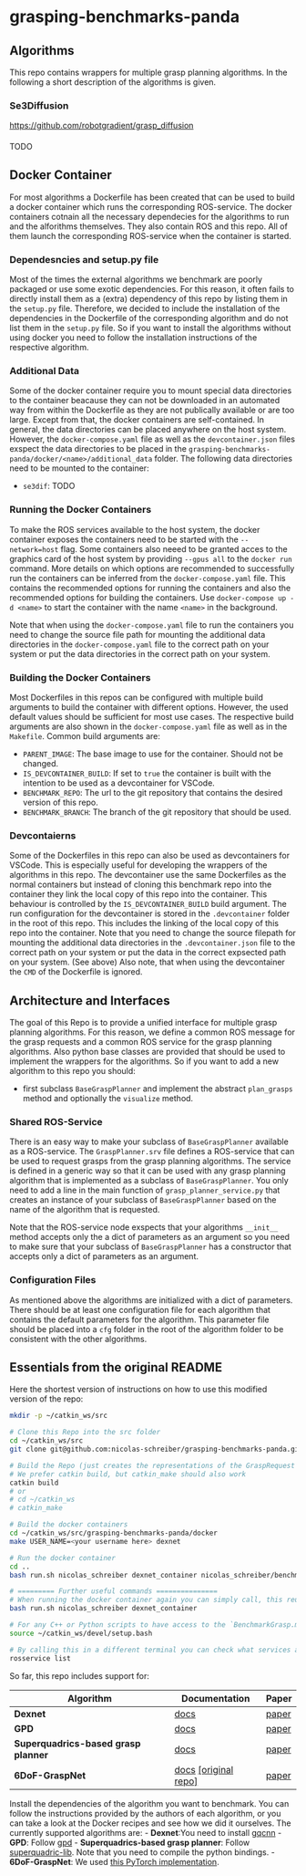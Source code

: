 # grasping-benchmarks-panda

## Algorithms
This repo contains wrappers for multiple grasp planning algorithms.
In the following a short description of the algorithms is given.

### Se3Diffusion
https://github.com/robotgradient/grasp_diffusion

#### 
TODO

## Docker Container
For most algorithms a Dockerfile has been created that can be used to build a docker container which runs the corresponding ROS-service.
The docker containers cotnain all the necessary dependecies for the algorithms to run and the alforithms themselves.
They also contain ROS and this repo.
All of them launch the corresponding ROS-service when the container is started.

### Dependesncies and setup.py file
Most of the times the external algorithms we benchmark are poorly packaged or use some exotic dependencies.
For this reason, it often fails to directly install them as a (extra) dependency of this repo by listing them in the `setup.py` file.
Therefore, we decided to include the installation of the dependencies in the Dockerfile of the corresponding algorithm and do not list them in the `setup.py` file.
So if you want to install the algorithms without using docker you need to follow the installation instructions of the respective algorithm.

### Additional Data
Some of the docker container require you to mount special data directories to the container beacause they can not be downloaded in an automated way from within the Dockerfile as they are not publically available or are too large.
Except from that, the docker containers are self-contained.
In general, the data directories can be placed anywhere on the host system.
However, the `docker-compose.yaml` file as well as the `devcontainer.json` files exspect the data directories to be placed in the `grasping-benchmarks-panda/docker/<name>/additional_data` folder.
The following data directories need to be mounted to the container:
- `se3dif`: TODO

### Running the Docker Containers
To make the ROS services available to the host system, the docker container exposes the containers need to be started with the `--network=host` flag.
Some containers also neeed to be granted acces to the graphics card of the host system by providing `--gpus all` to the `docker run` command.
More details on which options are recommended to successfully run the containers can be inferred from the `docker-compose.yaml` file.
This contains the recommended options for running the containers and also the recommended options for building the containers.
Use `docker-compose up -d <name>` to start the container with the name `<name>` in the background.
<!-- Note that you might need to change the source file path for mounting the additional data directories in the `docker-compose.yaml` file to the correct path on your system. -->
Note that when using the `docker-compose.yaml` file to run the containers you need to change the source file path for mounting the additional data directories in the `docker-compose.yaml` file to the correct path on your system or put the data directories in the correct path on your system.

### Building the Docker Containers
Most Dockerfiles in this repos can be configured with multiple build arguments to build the container with different options.
However, the used default values should be sufficient for most use cases.
The respective build arguments are also shown in the `docker-compose.yaml` file as well as in the `Makefile`.
Common build arguments are:
- `PARENT_IMAGE`: The base image to use for the container. Should not be changed.
- `IS_DEVCONTAINER_BUILD`: If set to `true` the container is built with the intention to be used as a devcontainer for VSCode.
- `BENCHMARK_REPO`: The url to the git repository that contains the desired version of this repo.
- `BENCHMARK_BRANCH`: The branch of the git repository that should be used.

### Devcontaierns
Some of the Dockerfiles in this repo can also be used as devcontainers for VSCode.
This is especially useful for developing the wrappers of the algorithms in this repo.
The devcontainer use the same Dockerfiles as the normal containers but instead of cloning this benchmark repo into the container they link the local copy of this repo into the container.
This behaviour is controlled by the `IS_DEVCONTAINER_BUILD` build argument. 
The run configuration for the devcontainer is stored in the `.devcontainer` folder in the root of this repo.
This includes the linking of the local copy of this repo into the container.
Note that you need to change the source filepath for mounting the additional data directories in the `.devcontainer.json` file to the correct path on your system or put the data in the correct expsected path on your system. (See above)
Also note, that when using the devcontainer the `CMD` of the Dockerfile is ignored.

## Architecture and Interfaces
The goal of this Repo is to provide a unified interface for multiple grasp planning algorithms.
For this reason, we define a common ROS message for the grasp requests and a common ROS service for the grasp planning algorithms.
Also python base classes are provided that should be used to implement the wrappers for the algorithms.
So if you want to add a new algorithm to this repo you should:
- first subclass `BaseGraspPlanner` and implement the abstract `plan_grasps` method and optionally the `visualize` method.

### Shared ROS-Service
There is an easy way to make your subclass of `BaseGraspPlanner` available as a ROS-service.
The `GraspPlanner.srv` file defines a ROS-service that can be used to request grasps from the grasp planning algorithms.
The service is defined in a generic way so that it can be used with any grasp planning algorithm that is implemented as a subclass of `BaseGraspPlanner`.
You only need to add a line in the main function of `grasp_planner_service.py` that creates an instance of your subclass of `BaseGraspPlanner` based on the name of the algorithm that is requested.

Note that the ROS-service node exspects that your algorithms `__init__` method accepts only the a dict of parameters as an argument so you need to make sure that your subclass of `BaseGraspPlanner` has a constructor that accepts only a dict of parameters as an argument.

### Configuration Files
As mentioned above the algorithms are initialized with a dict of parameters.
There should be at least one configuration file for each algorithm that contains the default parameters for the algorithm.
This parameter file should be placed into a `cfg` folder in the root of the algorithm folder to be consistent with the other algorithms.


## Essentials from the original README
Here the shortest version of instructions on how to use this modified version of the repo:

```bash
mkdir -p ~/catkin_ws/src

# Clone this Repo into the src folder
cd ~/catkin_ws/src
git clone git@github.com:nicolas-schreiber/grasping-benchmarks-panda.git

# Build the Repo (just creates the representations of the GraspRequest ROS Message and the GraspService)
# We prefer catkin build, but catkin_make should also work
catkin build
# or
# cd ~/catkin_ws
# catkin_make

# Build the docker containers
cd ~/catkin_ws/src/grasping-benchmarks-panda/docker
make USER_NAME=<your username here> dexnet

# Run the docker container
cd ..
bash run.sh nicolas_schreiber dexnet_container nicolas_schreiber/benchmark_dexnet

# ========= Further useful commands =============== 
# When running the docker container again you can simply call, this reuses the last docker container
bash run.sh nicolas_schreiber dexnet_container

# For any C++ or Python scripts to have access to the `BenchmarkGrasp.msg` the `GraspPlanner.srv` run following command:
source ~/catkin_ws/devel/setup.bash

# By calling this in a different terminal you can check what services are available:
rosservice list
```

So far, this repo includes support for:

| Algorithm | Documentation | Paper |
| --- | --- | --- |
**Dexnet** | [docs](https://berkeleyautomation.github.io/dex-net/)  | [paper](https://arxiv.org/pdf/1703.09312.pdf) |
**GPD** | [docs](https://github.com/atenpas/gpd) | [paper](https://arxiv.org/pdf/1706.09911.pdf) |
**Superquadrics-based grasp planner**  | [docs](https://github.com/robotology/superquadric-lib) | [paper](http://lornat75.github.io/papers/2017/vezzani-icra.pdf) |
**6DoF-GraspNet** | [docs](https://github.com/jsll/pytorch_6dof-graspnet) [[original repo]](https://github.com/NVlabs/6dof-graspnet) | [paper](https://arxiv.org/abs/1905.10520) |

Install the dependencies of the algorithm you want to benchmark. You can follow the instructions provided by the authors of each algorithm, or you can take a look at the Docker recipes and see how we did it ourselves. The currently supported algorithms are:
    - **Dexnet**:You need to install [gqcnn](https://berkeleyautomation.github.io/gqcnn/)
    - **GPD**: Follow [gpd](https://github.com/atenpas/gpd)
    - **Superquadrics-based grasp planner**: Follow [superquadric-lib](https://github.com/robotology/superquadric-lib). Note that you need to compile the python bindings.
    - **6DoF-GraspNet**: We used [this PyTorch implementation](https://github.com/jsll/pytorch_6dof-graspnet).